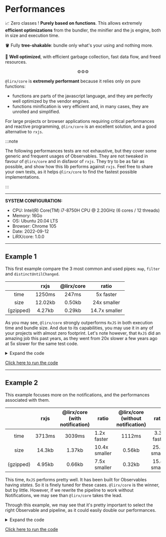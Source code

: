 # Performances

📈 Zero classes ! **Purely based on functions**.
This allows extremely **efficient optimizations** from the bundler, the minifier and the js engine, both in size and execution time.

🪣 Fully **tree-shakable**: bundle only what's your using and nothing more.

💪 **Well optimized**, with efficient garbage collection, fast data flow, and freed resources.

<p align="center">
⚙️⚙️⚙️
</p>


`@lirx/core` is **extremely performant** because it relies only on pure functions:

- functions are parts of the javascript language, and they are perfectly well optimized by the vendor engines.
- functions minification is very efficient and, in many cases, they are unrolled and simplified.

For large projects or browser applications requiring critical performances and reactive programming,
`@lirx/core` is an excellent solution, and a good alternative to `rxjs`.


:::note

The following performances tests are not exhaustive, but they cover some generic and frequent usages of Observables.
They are not tweaked in favour of `@lirx/core` and in disfavor of `rxjs`. They try to be as fair as possible,
and show how this lib performs against `rxjs`.
Feel free to share your own tests, as it helps `@lirx/core` to find the fastest possible implementations.

:::



---

**SYSTEM CONFIGURATION:**

- CPU: Intel(R) Core(TM) i7-8750H CPU @ 2.20GHz (6 cores / 12 threads)
- Memory: 16Go
- OS: Ubuntu 20.04 LTS
- Browser: Chrome 105
- Date: 2022-09-12
- LiRX/core: 1.0.0

---

## Example 1

This first example compare the 3 most common and used pipes: `map`,  `filter` and `distinctUntilChanged`.


|           |  rxjs   | @lirx/core |     ratio     |
|:---------:|:-------:|:----------:|:-------------:|
|    time   | 1250ms  |   247ms    |   5x faster   |
|    size   | 12.02kb |   0.50kb   |  24x smaller  |
| (gzipped) | 4.27kb  |   0.29kb   | 14.7x smaller |

As you may see, `@lirx/core` strongly outperforms `RxJS` in both execution time and bundle size.
And due to its capabilities, you may use it in any of your projects with almost zero footprint.
Let's note however, that `RxJS` did an amazing job this past years, as they went from 20x slower a few years ago at 5x slower for the same test code.


<details>
  <summary>Expand the code</summary>


```ts
import { from as fromRXJS } from 'rxjs';
import { fromArray, distinct$$$, map$$$, pipe$$, filter$$$ } from '@lirx/core';
import { distinctUntilChanged, filter, map } from 'rxjs/operators';

function performancesExample() {
  const values = Array.from({ length: 1e5 }, (v: any, index: number) => index);

  const withRXJS = () => {
    let j = 0;

    const obs = fromRXJS(values).pipe(
      map((value: number) => value * 2),
      filter((value: number) => value > 1e4),
      distinctUntilChanged()
    );

    console.time('start');
    for (let i = 0; i < 1e2; i++) {
      obs.subscribe((value: number) => {
        j += value;
      });
    }
    console.timeEnd('start');
    console.log('j', j);
  };

  const withLiRXCore = () => {
    let j = 0;

    const subscribe = pipe$$(fromArray(values), [
      map$$$<number, number>((value: number) => value * 2),
      filter$$$<number>((value: number) => value > 1e4),
      distinct$$$<number>(),
    ]);

    console.time('start');
    for (let i = 0; i < 1e2; i++) {
      subscribe((value: number) => {
        j += value;
      });
    }
    console.timeEnd('start');
    console.log('j', j);
  };

  /* RxJS */

  // withRXJS();

  // time:
  //  1250.388916015625 ms

  // size:
  //  dist/assets/index.412ad1ea.js   12.02 KiB / gzip: 4.27 KiB

  /* @lirx/core */

  withLiRXCore();

  // time:
  //  247.414794921875 ms
  //  => 5x faster

  // size:
  //  dist/assets/index.6d7778f7.js   0.50 KiB / gzip: 0.29 KiB
  //  => 24x / 14.7x smaller
}

performancesExample();
```

</details>

[Click here to run the code](https://stackblitz.com/edit/vite-ud1q9a?file=main.ts)

---

## Example 2

This example focuses more on the notifications, and the performances associated with them.

|           |  rxjs  | @lirx/core <br/> (with notification) | ratio         | @lirx/core <br/> (without notification) |     ratio      |
|:---------:|:------:|:------------------------------------:|---------------|:----------------------------------:|:--------------:|
|    time   | 3713ms |                3039ms                | 1.2x faster   |               1112ms               | 3.3x faster    |
|    size   | 14.3kb |                1.37kb                | 10.4x smaller |               0.56kb               | 25.5x smaller  |
| (gzipped) | 4.95kb |                0.66kb                | 7.5x smaller  |               0.32kb               | 15.4x smaller  |



This time, `RxJS` performs pretty well. It has been built for Observables having *states*.
So it is finely tuned for these cases. `@lirx/core` is the winner, but by little.
However, if we rewrite the pipeline to work without Notifications, we may see than `@lirx/core` takes the lead.

Through this example, we may see that it's pretty important to select the right Observable and pipeline, as it could easily double our performances.

<details>
  <summary>Expand the code</summary>

```ts
import { of as ofRXJS, forkJoin as forkJoinRXJS } from 'rxjs';
import {
  forkJoin,
  singleN,
  fulfilled$$$,
  pipe$$,
  defaultNotificationObserver,
  combineLatest,
  map$$,
  single,
} from '@lirx/core';
import { map } from 'rxjs/operators';

function performancesExample() {
  const length: number = 1e3;
  const iterations: number = 1e4;

  const sum = (values: readonly number[]): number => {
    let sum: number = 0;
    for (let i = 0; i < values.length; i++) {
      sum += values[i];
    }
    return sum;
  };

  const withRXJS = () => {
    let j = 0;

    const obs = forkJoinRXJS(
      Array.from({ length }, (_, i) => ofRXJS(Math.random()))
    ).pipe(map(sum));

    console.time('start');

    for (let i = 0; i < iterations; i++) {
      obs.subscribe((value: number) => {
        j += value;
      });
    }

    console.timeEnd('start');
    console.log('j', j);
  };

  const withLiRXCoreAndNotifications = () => {
    let j = 0;

    const subscribe = pipe$$(
      forkJoin(
        Array.from({ length }, (_, i) => singleN<number>(Math.random()))
      ),
      [
        fulfilled$$$((values: number[]) => {
          return singleN(sum(values));
        }),
      ]
    );

    console.time('start');

    for (let i = 0; i < iterations; i++) {
      subscribe(
        defaultNotificationObserver((value: number) => {
          j += value;
        })
      );
    }
    console.timeEnd('start');
    console.log('j', j);
  };

  const withLiRXCore = () => {
    let j = 0;

    const subscribe = map$$(
      combineLatest(Array.from({ length }, (_, i) => single(Math.random()))),
      sum
    );

    console.time('start');

    for (let i = 0; i < iterations; i++) {
      subscribe((value: number) => {
        j += value;
      });
    }
    console.timeEnd('start');
    console.log('j', j);
  };

  /* RxJS */

  // withRXJS();

  // time:
  //  3713.386962890625 ms

  // size:
  //  dist/assets/index.e05384e3.js   14.30 KiB / gzip: 4.95 KiB

  /* @lirx/core */

  // withLiRXCoreAndNotifications();

  // time:
  //  3039.64111328125 ms
  //  => 1.2x faster

  // size:
  //  dist/assets/index.5ca1e5d4.js   1.37 KiB / gzip: 0.66 KiB
  //  => 10.4x / 7.5x smaller

  withLiRXCore();

  // time:
  //  1112.876953125 ms
  //  => 3.3x faster

  // size:
  //  dist/assets/index.d50e09c0.js   0.56 KiB / gzip: 0.32 KiB
  //  => 25.5x / 15.4x smaller
}

performancesExample();
```

</details>

[Click here to run the code](https://stackblitz.com/edit/vite-dvfy5w?file=main.ts)

